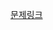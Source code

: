 [문제링크](https://github.com/rhs0266/FastCampus/tree/main/%EA%B0%95%EC%9D%98%20%EC%9E%90%EB%A3%8C/02-%EC%95%8C%EA%B3%A0%EB%A6%AC%EC%A6%98/09~11-%EA%B7%B8%EB%9E%98%ED%94%84%20%ED%83%90%EC%83%89)